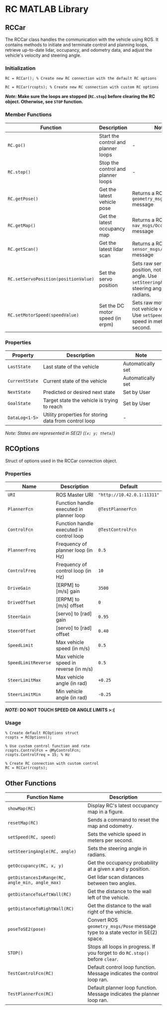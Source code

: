 # RC MATLAB Library

## RCCar

The RCCar class handles the communication with the vehicle using ROS. It contains methods to initiate and terminate control and planning loops, retrieve up-to-date lidar, occupancy, and odometry data, and adjust the vehicle's velocity and steering angle.

### Initialization

```
RC = RCCar(); % Create new RC connection with the default RC options
```
```
RC = RCCar(rcopts); % Create new RC connection with custom RC options
```

***Note:* Make sure the loops are stopped (`RC.stop`) before clearing the RC object. Otherwise, see `STOP` function.**

### Member Functions

| Function | Description | Note |
| -------- | ----------- | ---- |
| `RC.go()` | Start the control and planner loops | - |
| `RC.stop()` | Stop the control and planner loops | - |
| `RC.getPose()` | Get the latest vehicle pose | Returns a ROS `geometry_msgs/Pose` message |
| `RC.getMap()` | Get the latest occupancy map | Returns a ROS `nav_msgs/OccupancyGrid` message |
| `RC.getScan()` | Get the latest lidar scan | Returns a ROS `sensor_msgs/LaserScan` message |
| `RC.setServoPosition(positionValue)`| Set the servo position | Sets raw servo position, not steering angle. Use `setSteeringAngle()` for steering angle in radians.|
| `RC.setMotorSpeed(speedValue)` | Set the DC motor speed (in erpm) | Sets raw motor erpm, not vehicle velocity. Use `setSpeed()` for speed in meters per second. |

### Properties

| Property | Description | Note |
| -------- | ----------- | ---- |
| `LastState` | Last state of the vehicle | Automatically set |
| `CurrentState` | Current state of the vehicle | Automatically set |
| `NextState` | Predicted or desired next state | Set by User |
| `GoalState` | Target state the vehicle is trying to reach | Set by User |
| `DataLog<1-5>` | Utility properties for storing data from control loop | - |

*Note: States are represented in SE(2) (`[x; y; theta]`)*

## RCOptions

Struct of options used in the RCCar connection object.

### Properties

| Name | Description | Default |
| ---- | ----------- | ------- |
| `URI` | ROS Master URI | `"http://10.42.0.1:11311"` |
| `PlannerFcn` | Function handle executed in planner loop | `@TestPlannerFcn` |
| `ControlFcn` | Function handle executed in control loop | `@TestControlFcn` |
| `PlannerFreq` | Frequency of planner loop (in Hz) | `0.5` |
| `ControlFreq` | Frequency of control loop (in Hz) | `10` |
| `DriveGain` | [ERPM] to [m/s] gain | `3500` |
| `DriveOffset` | [ERPM] to [m/s] offset | `0` |
| `SteerGain` | [servo] to [rad] gain | `0.95` |
| `SteerOffset` | [servo] to [rad] offset | `0.40` |
| `SpeedLimit` | Max vehicle speed (in m/s) | `0.5` |
| `SpeedLimitReverse` | Max vehicle speed in reverse (in m/s) | `0.5` |
| `SteerLimitMax` | Max vehicle angle (in rad) | `+0.25` |
| `SteerLimitMin`| Min vehicle angle (in rad) | `-0.25` |

***NOTE:* DO NOT TOUCH SPEED OR ANGLE LIMITS >:(**

### Usage

```
% Create default RCOptions struct
rcopts = RCOptions();

% Use custom control function and rate
rcopts.ControlFcn = @MyControlFcn;
rcopts.ControlFreq = 15; % Hz

% Create RC connection with custom control
RC = RCCar(rcopts);
```

## Other Functions

| Function Name | Description |
| ------------- | ----------- |
| `showMap(RC)` | Display RC's latest occupancy map in a figure. |
| `resetMap(RC)` | Sends a command to reset the map and odometry. |
| `setSpeed(RC, speed)` | Sets the vehicle speed in meters per second. |
| `setSteeringAngle(RC, angle)` | Sets the steering angle in radians. |
| `getOccupancy(RC, x, y)` | Get the occupancy probability at a given x and y position. |
| `getDistancesInRange(RC, angle_min, angle_max)` | Get lidar scan distances between two angles. |
| `getDistanceToLeftWall(RC)` | Get the distance to the wall left of the vehicle. |
| `getDistanceToRightWall(RC)` | Get the distance to the wall right of the vehicle. |
| `poseToSE2(pose)` | Convert ROS `geometry_msgs/Pose` message type to a state vector in SE(2) space. |
| `STOP()` | Stops all loops in progress. If you forget to do `RC.stop()` before `clear`. |
| `TestControlFcn(RC)` | Default control loop function. Message indicates the control loop ran. |
| `TestPlannerFcn(RC)` | Default planner loop function. Message indicates the planner loop ran. |
